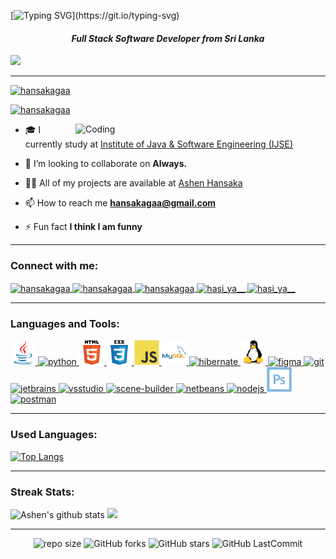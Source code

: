 [![Typing SVG](https://readme-typing-svg.herokuapp.com?color=32ff7e&size=32&vCenter=true&width=760&lines=Hi+%F0%9F%91%8B%2C+I'm+Ashen+Hansaka;)](https://git.io/typing-svg) 
<h4 align="center"><b><i>Full Stack Software Developer from Sri Lanka</i></b></h4>
<p align="left">
  <img src="https://readme-typing-svg.herokuapp.com?color=17c0eb&center=true&vCenter=true&width=800&height=45&lines=A+Student+@+Software+Engineering;Institute+of+Java+%26+Software+Engineering+(IJSE)">
</p >

---
<p align="left"> <a href="https://twitter.com/hansakagaa" target="_blank"><img src="https://komarev.com/ghpvc/?username=hansakagaa&label=Profile%20views&color=0e75b6" alt="hansakagaa"/></a> </p>
<p align="left"> <a href="https://twitter.com/hansakagaa" target="_blank"><img src="https://img.shields.io/twitter/follow/hansakagaa?logo=twitter&style=for-the-badge" alt="hansakagaa" /></a> </p>

<img align="right" alt="Coding" width="400" src="https://kamsoft.co/assets/images/design-uiux-services.gif">

- 🎓 I currently study at [Institute of Java & Software Engineering (IJSE)](https://ijse.lk/index.jsp)

- 👯 I’m looking to collaborate on **Always.**

- 👨‍💻 All of my projects are available at [Ashen Hansaka](https://hansakagaa.github.io/My-Portfoliyo/)

- 📫 How to reach me **hansakagaa@gmail.com**

- ⚡ Fun fact **I think I am funny**

---
<h3 align="left">Connect with me:</h3>
<p align="left">
<a href="https://twitter.com/hansakagaa" target="_blank"><img align="center" src="https://www.vectorlogo.zone/logos/twitter/twitter-icon.svg" alt="hansakagaa" height="30" width="30" />  </a>
<a href="https://linkedin.com/in/hansakagaa" target="_blank"><img align="center" src="https://www.vectorlogo.zone/logos/linkedin/linkedin-icon.svg" alt="hansakagaa" height="30" width="30" />  </a>
<a href="https://facebook.com/hansakagaa" target="_blank"><img align="center" src="https://static.xx.fbcdn.net/rsrc.php/yD/r/d4ZIVX-5C-b.ico" alt="hansakagaa" height="30" width="30" />  </a>
<a href="https://instagram.com/hasi_ya__" target="_blank"><img align="center" src="https://www.vectorlogo.zone/logos/instagram/instagram-icon.svg" alt="hasi_ya__" height="30" width="30" />  </a>
<a href="https://app.slack.com/client/T03LW78179A/D03MCLVB0SD/rimeto_profile/U03MPPVTU56" target="_blank"><img align="center" src="https://www.vectorlogo.zone/logos/slack/slack-icon.svg" alt="hasi_ya__" height="30" width="30" /></a>
</p>

---
<h3 align="left">Languages and Tools:</h3>
<p align="left"> 
<a href="https://www.java.com" target="_blank" rel="noreferrer"> <img src="https://raw.githubusercontent.com/devicons/devicon/master/icons/java/java-original.svg" alt="java" width="40" height="40"/> </a> 
<a href="https://www.python.org/" target="_blank" rel="noreferrer"> <img src="https://www.vectorlogo.zone/logos/python/python-icon.svg" alt="python" width="40" height="40"/> </a> 
<a href="https://www.w3.org/html/" target="_blank" rel="noreferrer"> <img src="https://raw.githubusercontent.com/devicons/devicon/master/icons/html5/html5-original-wordmark.svg" alt="html5" width="40" height="40"/> </a> 
<a href="https://www.w3schools.com/css/" target="_blank" rel="noreferrer"> <img src="https://raw.githubusercontent.com/devicons/devicon/master/icons/css3/css3-original-wordmark.svg" alt="css3" width="40" height="40"/> </a> 
<a href="https://developer.mozilla.org/en-US/docs/Web/JavaScript" target="_blank" rel="noreferrer"> <img src="https://raw.githubusercontent.com/devicons/devicon/master/icons/javascript/javascript-original.svg" alt="javascript" width="40" height="40"/> </a> 
<a href="https://www.mysql.com/" target="_blank" rel="noreferrer"> <img src="https://raw.githubusercontent.com/devicons/devicon/master/icons/mysql/mysql-original-wordmark.svg" alt="mysql" width="40" height="40"/> </a> 
<a href="https://hibernate.org/" target="_blank" rel="noreferrer"> <img src="https://www.vectorlogo.zone/logos/hibernate/hibernate-icon.svg" alt="hibernate" width="40" height="40"/> </a> 
<a href="https://www.linux.org/" target="_blank" rel="noreferrer"> <img src="https://raw.githubusercontent.com/devicons/devicon/master/icons/linux/linux-original.svg" alt="linux" width="40" height="40"/> </a> 
<a href="https://www.figma.com/" target="_blank" rel="noreferrer"> <img src="https://www.vectorlogo.zone/logos/figma/figma-icon.svg" alt="figma" width="40" height="40"/> </a> 
<a href="https://git-scm.com/" target="_blank" rel="noreferrer"> <img src="https://www.vectorlogo.zone/logos/git-scm/git-scm-icon.svg" alt="git" width="40" height="40"/> </a> 
<a href="https://www.jetbrains.com" target="_blank" rel="noreferrer"> <img src="https://img.icons8.com/color/48/000000/intellij-idea.png" alt="jetbrains" width="40" height="40"/> </a> 
<a href="https://code.visualstudio.com/" target="_blank" rel="noreferrer"> <img src="https://img.icons8.com/color/344/visual-studio-code-2019.png" alt="vsstudio" width="40" height="40"/> </a> 
<a href="https://gluonhq.com/products/scene-builder/" target="_blank" rel="noreferrer"> <img src="https://gluonhq.com//wp-content/uploads/2015/02/SceneBuilderLogo.png" alt="scene-builder" width="40" height="40"/> </a> 
<a href="https://netbeans.apache.org/" target="_blank" rel="noreferrer"> <img src="https://clipground.com/images/netbeans-logo-clipart-8.png" alt="netbeans" width="40" height="40"/> </a> 
<a href="https://nodejs.org" target="_blank" rel="noreferrer"> <img src="https://www.vectorlogo.zone/logos/nodejs/nodejs-icon.svg" alt="nodejs" width="40" height="40"/> </a> 
<a href="https://www.photoshop.com/en" target="_blank" rel="noreferrer"> <img src="https://raw.githubusercontent.com/devicons/devicon/master/icons/photoshop/photoshop-line.svg" alt="photoshop" width="40" height="40"/> </a> 
<a href="https://postman.com" target="_blank" rel="noreferrer"> <img src="https://www.vectorlogo.zone/logos/getpostman/getpostman-icon.svg" alt="postman" width="40" height="40"/> </a> 
</p>

---
<h3 align="left">Used Languages:</h3>

[![Top Langs](https://github-readme-stats.vercel.app/api/top-langs/?username=hansakagaa&theme=gotham&layout=compact)](https://github.com/hansakagaa/hansakagaa)
<br>

---
<h3 align="left">Streak Stats:</h3>

![Ashen's github stats](https://github-readme-stats.vercel.app/api?username=hansakagaa&show_icons=true&theme=gotham) 
[![](https://github-readme-streak-stats.herokuapp.com?user=hansakagaa&theme=soft-green)](https://git.io/streak-stats)
<br>

---
<div align="center">

![repo size](https://img.shields.io/github/repo-size/hansakagaa/hansakagaa?label=Repo%20Size&style=for-the-badge&labelColor=black&color=20bf6b)
![GitHub forks](https://img.shields.io/github/forks/hansakagaa/hansakagaa?&labelColor=black&color=0fb9b1&style=for-the-badge)
![GitHub stars](https://img.shields.io/github/stars/hansakagaa/hansakagaa?&labelColor=black&color=f7b731&style=for-the-badge)
![GitHub LastCommit](https://img.shields.io/github/last-commit/hansakagaa/hansakagaa?logo=github&labelColor=black&color=d1d8e0&style=for-the-badge)
</div>
